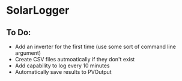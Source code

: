 # SolarLogger

## To Do:

* Add an inverter for the first time (use some sort of command line argument)
* Create CSV files autmoatically if they don't exist
* Add capability to log every 10 minutes
* Automatically save results to PVOutput
